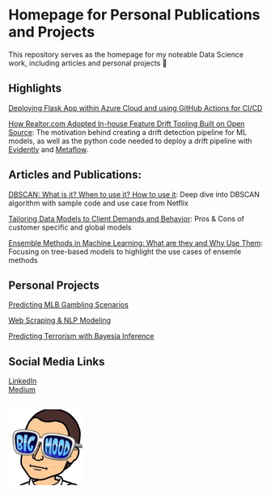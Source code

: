 # **Homepage for Personal Publications and Projects**

This repository serves as the homepage for my noteable Data Science work, including articles and personal projects 🚀


## Highlights

[Deploying Flask App within Azure Cloud and using GitHub Actions for CI/CD](https://github.com/elutins/flask-ml-cloud-serverless-demo/tree/main)

[How Realtor.com Adopted In-house Feature Drift Tooling Built on Open Source](https://techblog.realtor.com/how-realtor-com-adopted-in-house-feature-drift-tooling-built-on-open-source/): The motivation behind creating a drift detection pipeline for ML models, as well as the python code needed to deploy a drift pipeline with [Evidently](https://www.evidentlyai.com/) and [Metaflow](https://docs.metaflow.org/).


## **Articles and Publications:**

[DBSCAN: What is it? When to use it? How to use it](https://elutins.medium.com/dbscan-what-is-it-when-to-use-it-how-to-use-it-8bd506293818): Deep dive into DBSCAN algorithm with sample code and use case from Netflix

[Tailoring Data Models to Client Demands and Behavior](https://insights.pinpoint.com/tailoring-data-models-client-demands-and-behavior): 
Pros & Cons of customer specific and global models

[Ensemble Methods in Machine Learning: What are they and Why Use Them](https://towardsdatascience.com/ensemble-methods-in-machine-learning-what-are-they-and-why-use-them-68ec3f9fef5f#5bb4): Focusing on tree-based models to highlight the use cases of ensemle methods


## **Personal Projects**

[Predicting MLB Gambling Scenarios](https://github.com/elutins/Predicting-MLB-Gambling-Scenarios)

[Web Scraping & NLP Modeling](https://github.com/elutins/NLP-Indeed-Web-Scraper)

[Predicting Terrorism with Bayesia Inference](https://github.com/elutins/Predicting-Terrorism)


## **Social Media Links**
[LinkedIn](https://www.linkedin.com/in/elutins/)<br>
[Medium](https://elutins.medium.com)

<br>
<img alt="avatar" width="150" height="150" src="https://github.com/elutins/personal_homepage/blob/main/files/avatar.jpeg"/>
